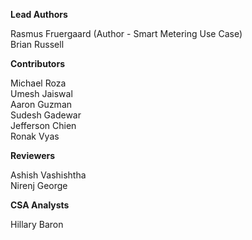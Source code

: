 **Lead Authors** 

Rasmus Fruergaard (Author - Smart Metering Use Case) \
Brian Russell

**Contributors**

Michael Roza \
Umesh Jaiswal \
Aaron Guzman \
Sudesh Gadewar \
Jefferson Chien \
Ronak Vyas
 


**Reviewers**

Ashish Vashishtha \
Nirenj George

**CSA Analysts**

Hillary Baron
